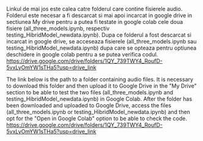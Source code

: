 Linkul de mai jos este calea catre folderul care contine fisierele audio. Folderul este necesar a fi descarcat si mai apoi incarcat in google drive
in sectiunea My drive pentru a putea fi testate in google colab cele doua fisiere (all_three_models.ipynb, respectiv testing_HibridModel_newdata.ipynb).
Dupa ce folderul a fost descarcat si incarcat in google drive, se acceseaza fisierele (all_three_models.ipynb sau testing_HibridModel_newdata.ipynb)
dupa care se opteaza pentru optiunea deschidere in google colab pentru a se putea verifica codul.
https://drive.google.com/drive/folders/1QY_739TWY4_RoufD-5vxLyOmYW1sTHa5?usp=drive_link

The link below is the path to a folder containing audio files. It is necessary to download this folder and then upload it to Google Drive in the "My Drive" 
section to be able to test the two files (all_three_models.ipynb and testing_HibridModel_newdata.ipynb) in Google Colab. After the folder has been downloaded
and uploaded to Google Drive, access the files (all_three_models.ipynb or testing_HibridModel_newdata.ipynb) and then opt for the "Open in Google Colab"
option to be able to check the code. 
https://drive.google.com/drive/folders/1QY_739TWY4_RoufD-5vxLyOmYW1sTHa5?usp=drive_link
